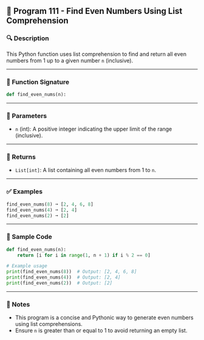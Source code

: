
## 📘 Program 111 - Find Even Numbers Using List Comprehension

### 🔍 Description  

This Python function uses list comprehension to find and return all even numbers from 1 up to a given number `n` (inclusive).

---

### 🧠 Function Signature

```python
def find_even_nums(n):
```

---

### 🧮 Parameters  

- `n` (int): A positive integer indicating the upper limit of the range (inclusive).

---

### 🚀 Returns  

- `List[int]`: A list containing all even numbers from 1 to `n`.

---

### ✅ Examples

```python
find_even_nums(8) ➞ [2, 4, 6, 8]  
find_even_nums(4) ➞ [2, 4]  
find_even_nums(2) ➞ [2]
```

---

### 🧪 Sample Code

```python
def find_even_nums(n):
    return [i for i in range(1, n + 1) if i % 2 == 0]

# Example usage
print(find_even_nums(8))  # Output: [2, 4, 6, 8]
print(find_even_nums(4))  # Output: [2, 4]
print(find_even_nums(2))  # Output: [2]
```

---

### 📌 Notes

- This program is a concise and Pythonic way to generate even numbers using list comprehensions.
- Ensure `n` is greater than or equal to 1 to avoid returning an empty list.
